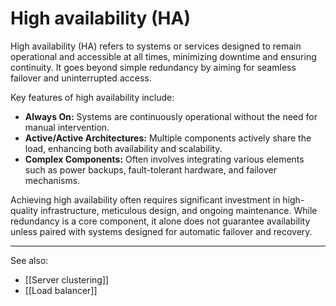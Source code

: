 
# High availability (HA)

High availability (HA) refers to systems or services designed to remain operational and accessible at all times, minimizing downtime and ensuring continuity. It goes beyond simple redundancy by aiming for seamless failover and uninterrupted access.

Key features of high availability include:

- **Always On:** Systems are continuously operational without the need for manual intervention.
- **Active/Active Architectures:** Multiple components actively share the load, enhancing both availability and scalability.
- **Complex Components:** Often involves integrating various elements such as power backups, fault-tolerant hardware, and failover mechanisms.

Achieving high availability often requires significant investment in high-quality infrastructure, meticulous design, and ongoing maintenance. While redundancy is a core component, it alone does not guarantee availability unless paired with systems designed for automatic failover and recovery.

---

See also:

- [[Server clustering]]
- [[Load balancer]]

